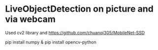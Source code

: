 # LiveObjectDetection on picture and via webcam

Used cv2 library and  https://github.com/chuanqi305/MobileNet-SSD

pip install numpy &
pip install opencv-python
